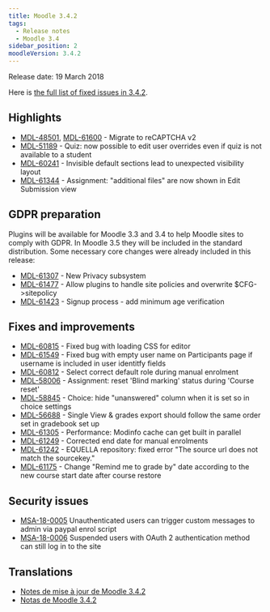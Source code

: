 ```yaml
---
title: Moodle 3.4.2
tags:
  - Release notes
  - Moodle 3.4
sidebar_position: 2
moodleVersion: 3.4.2
---
```

Release date: 19 March 2018

Here is [the full list of fixed issues in 3.4.2](https://tracker.moodle.org/secure/IssueNavigator!executeAdvanced.jspa?jqlQuery=project+%3D+mdl+AND+resolution+%3D+fixed+AND+fixVersion+in+%28%223.4.2%22%29+ORDER+BY+priority+DESC&runQuery=true&clear=true).

## Highlights

- [MDL-48501](https://tracker.moodle.org/browse/MDL-48501), [MDL-61600](https://tracker.moodle.org/browse/MDL-61600) - Migrate to reCAPTCHA v2
- [MDL-51189](https://tracker.moodle.org/browse/MDL-51189) - Quiz: now possible to edit user overrides even if quiz is not available to a student
- [MDL-60241](https://tracker.moodle.org/browse/MDL-60241) - Invisible default sections lead to unexpected visibility layout
- [MDL-61344](https://tracker.moodle.org/browse/MDL-61344) - Assignment: "additional files" are now shown in Edit Submission view

## GDPR preparation

Plugins will be available for Moodle 3.3 and 3.4 to help Moodle sites to comply with GDPR. In Moodle 3.5 they will be included in the standard distribution. Some necessary core changes were already included in this release:

- [MDL-61307](https://tracker.moodle.org/browse/MDL-61307) - New Privacy subsystem
- [MDL-61477](https://tracker.moodle.org/browse/MDL-61477) - Allow plugins to handle site policies and overwrite $CFG->sitepolicy
- [MDL-61423](https://tracker.moodle.org/browse/MDL-61423) - Signup process - add minimum age verification

## Fixes and improvements

- [MDL-60815](https://tracker.moodle.org/browse/MDL-60815) - Fixed bug with loading CSS for editor
- [MDL-61549](https://tracker.moodle.org/browse/MDL-61549) - Fixed bug with empty user name on Participants page if username is included in user identitfy fields
- [MDL-60812](https://tracker.moodle.org/browse/MDL-60812) - Select correct default role during manual enrolment
- [MDL-58006](https://tracker.moodle.org/browse/MDL-58006) - Assignment: reset 'Blind marking' status during 'Course reset'
- [MDL-58845](https://tracker.moodle.org/browse/MDL-58845) - Choice: hide "unanswered" column when it is set so in choice settings
- [MDL-56688](https://tracker.moodle.org/browse/MDL-56688) - Single View & grades export should follow the same order set in gradebook set up
- [MDL-61305](https://tracker.moodle.org/browse/MDL-61305) - Performance: Modinfo cache can get built in parallel
- [MDL-61249](https://tracker.moodle.org/browse/MDL-61249) - Corrected end date for manual enrolments
- [MDL-61242](https://tracker.moodle.org/browse/MDL-61242) - EQUELLA repository: fixed error "The source url does not match the sourcekey."
- [MDL-61175](https://tracker.moodle.org/browse/MDL-61175) - Change "Remind me to grade by" date according to the new course start date after course restore

## Security issues

- [MSA-18-0005](https://moodle.org/mod/forum/discuss.php?d=367938) Unauthenticated users can trigger custom messages to admin via paypal enrol script
- [MSA-18-0006](https://moodle.org/mod/forum/discuss.php?d=367939) Suspended users with OAuth 2 authentication method can still log in to the site

## Translations

- [Notes de mise à jour de Moodle 3.4.2](https://docs.moodle.org/fr/Notes_de_mise_à_jour_de_Moodle_3.4.2)
- [Notas de Moodle 3.4.2](https://docs.moodle.org/es/Notas_de_Moodle_3.4.2)
